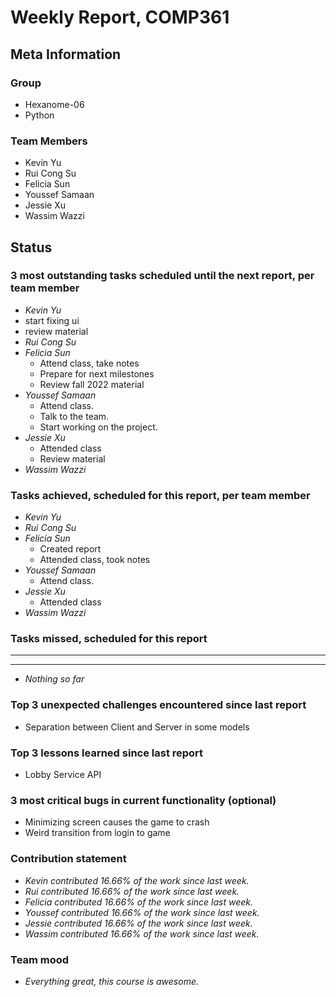 # Weekly Report, COMP361

## Meta Information

### Group

* Hexanome-06
* Python

### Team Members

* Kevin Yu
* Rui Cong Su
* Felicia Sun
* Youssef Samaan
* Jessie Xu
* Wassim Wazzi

## Status

### 3 most outstanding tasks scheduled until the next report, per team member

* *Kevin Yu*
 * start fixing ui
 * review material
* *Rui Cong Su*
* *Felicia Sun*
  * Attend class, take notes
  * Prepare for next milestones
  * Review fall 2022 material
* *Youssef Samaan*
  * Attend class.
  * Talk to the team.
  * Start working on the project.
* *Jessie Xu* 
  * Attended class
  * Review material
* *Wassim Wazzi*

### Tasks achieved, scheduled for this report, per team member

* *Kevin Yu*
* *Rui Cong Su*
* *Felicia Sun*
  * Created report
  * Attended class, took notes
* *Youssef Samaan*
  * Attend class.
* *Jessie Xu*
  * Attended class
* *Wassim Wazzi*

### Tasks missed, scheduled for this report

---

---

* *Nothing so far*

### Top 3 unexpected challenges encountered since last report

* Separation between Client and Server in some models

### Top 3 lessons learned since last report

* Lobby Service API

### 3 most critical bugs in current functionality (optional)

* Minimizing screen causes the game to crash
* Weird transition from login to game

### Contribution statement

* *Kevin contributed 16.66% of the work since last week.*
* *Rui contributed 16.66% of the work since last week.*
* *Felicia contributed 16.66% of the work since last week.*
* *Youssef contributed 16.66% of the work since last week.*
* *Jessie contributed 16.66% of the work since last week.*
* *Wassim contributed 16.66% of the work since last week.*

### Team mood

* *Everything great, this course is awesome.*
